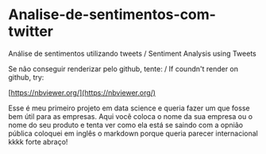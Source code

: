 # Analise-de-sentimentos-com-twitter
Análise de sentimentos utilizando tweets / Sentiment Analysis using Tweets

Se não conseguir renderizar pelo github, tente: / If coundn't render on github, try:

[https://nbviewer.org/](https://nbviewer.org/)

Esse é meu primeiro projeto em data science e queria fazer um que fosse bem útil para as empresas. 
Aqui você coloca o nome da sua empresa ou o nome do seu produto e tenta ver como ela está se saindo com a opnião pública 
coloquei em inglês o markdown porque queria parecer internacional kkkk 
forte abraço! 

